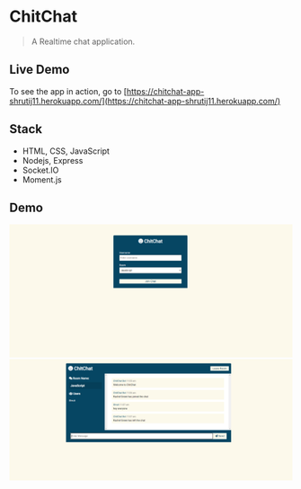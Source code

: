 # ChitChat
> A Realtime chat application. 

## Live Demo

To see the app in action, go to [https://chitchat-app-shrutij11.herokuapp.com/](https://chitchat-app-shrutij11.herokuapp.com/)

## Stack

* HTML, CSS, JavaScript
* Nodejs, Express
* Socket.IO
* Moment.js

## Demo
![Screenshot (705)](https://github.com/shrutij11/ChitChat/blob/master/Screenshot%20(731).png)
![Screenshot (705)](https://github.com/shrutij11/ChitChat/blob/master/Screenshot%20(732).png)
